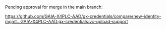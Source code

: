 
Pending approval for merge in the main branch:

https://github.com/GAIA-X4PLC-AAD/gx-credentials/compare/new-identity-mgmt...GAIA-X4PLC-AAD:gx-credentials:vc-upload-support
